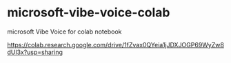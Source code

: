# microsoft-vibe-voice-colab
microsoft Vibe Voice for colab notebook

https://colab.research.google.com/drive/1fZvax0QYeia1jJDXJOGP69WyZw8dUl3x?usp=sharing
